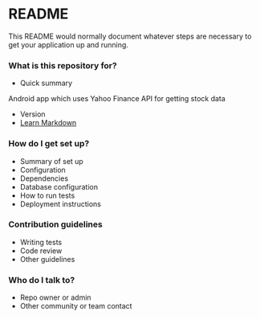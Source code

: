 # README #

This README would normally document whatever steps are necessary to get your application up and running.

### What is this repository for? ###

* Quick summary

Android app which uses Yahoo Finance API for getting stock data
* Version
* [Learn Markdown](https://bitbucket.org/tutorials/markdowndemo)

### How do I get set up? ###

* Summary of set up
* Configuration
* Dependencies
* Database configuration
* How to run tests
* Deployment instructions

### Contribution guidelines ###

* Writing tests
* Code review
* Other guidelines

### Who do I talk to? ###

* Repo owner or admin
* Other community or team contact
